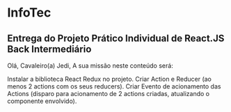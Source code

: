 # InfoTec 

## Entrega do Projeto Prático Individual de React.JS Back Intermediário

Olá, Cavaleiro(a) Jedi,
A sua missão neste conteúdo será:

Instalar a biblioteca React Redux no projeto.
Criar Action e Reducer (ao menos 2 actions com os seus reducers).
Criar Evento de acionamento das Actions (disparo para acionamento de 2 actions criadas, atualizando o componente envolvido).
